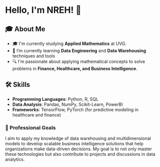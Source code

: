 # Hello, I'm NREH! 👋

## 🎓 About Me
- 🎓 I'm currently studying **Applied Mathematics** at UVG.
- 🌱 I’m currently learning **Data Engineering** and **Data Warehousing** techniques and tools 
- 🔍 I'm passionate about applying mathematical concepts to solve problems in **Finance, Healthcare, and Business Intelligence**.

## 🛠 Skills
- **Programming Languages**: Python, R, SQL
- **Data Analysis**: Pandas, NumPy, Scikit-Learn, PowerBI
- **Frameworks**: TensorFlow, PyTorch (for predictive modeling in healthcare and finance)

### 💼 Professional Goals

I aim to apply my knowledge of data warehousing and multidimensional models to develop scalable business intelligence solutions that help organizations make data-driven decisions. My goal is to not only master these technologies but also contribute to projects and discussions in data analytics.


